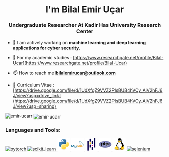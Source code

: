 
<h1 align="center">I'm Bilal Emir Uçar</h1>
<h3 align="center">Undergraduate Researcher At Kadir Has University Research Center</h3>

- 🔭 I am actively working on **machine learning and deep learning applications for cyber security.**
  
- 📝 For my academic studies : [https://www.researchgate.net/profile/Bilal-Ucar](https://www.researchgate.net/profile/Bilal-Ucar)

- 📫 How to reach me **bilalemirucar@outlook.com**

- 📄 Curriculum Vitae : [https://drive.google.com/file/d/1UdXfgZ9VVZ2PIsBUB4hVCy_AlV2hFJ6J/view?usp=drive_link](https://drive.google.com/file/d/1UdXfgZ9VVZ2PIsBUB4hVCy_AlV2hFJ6J/view?usp=sharing)




<p><img align="left" src="https://github-readme-stats.vercel.app/api/top-langs?username=emir-ucarr&show_icons=true&locale=en&layout=compact&theme=dracula&hide_border=false" alt="emir-ucarr" /></p>

<p>&nbsp;<img align="center" src="https://github-readme-stats.vercel.app/api?username=emir-ucarr&show_icons=true&locale=en&title_color=0891b2&text_color=ffffff&icon_color=0891b2&bg_color=1c1917&hide_border=true&show_icons=true" alt="emir-ucarr" /></p>


<h3 align="left">Languages and Tools:</h3>
<p align="left">
  <a href="https://pytorch.org/" target="_blank" rel="noreferrer"> <img src="https://www.vectorlogo.zone/logos/pytorch/pytorch-icon.svg" alt="pytorch" width="40" height="40"/> </a> 
  <a href="https://scikit-learn.org/" target="_blank" rel="noreferrer"> <img src="https://upload.wikimedia.org/wikipedia/commons/0/05/Scikit_learn_logo_small.svg" alt="scikit_learn" width="40" height="40"/> </a> 
  <a href="https://www.python.org" target="_blank" rel="noreferrer"> <img src="https://raw.githubusercontent.com/devicons/devicon/master/icons/python/python-original.svg" alt="python" width="40" height="40"/> </a> 
  <a href="https://www.mysql.com/" target="_blank" rel="noreferrer"> <img src="https://raw.githubusercontent.com/devicons/devicon/master/icons/mysql/mysql-original-wordmark.svg" alt="mysql" width="40" height="40"/> </a> 
  <a href="https://pandas.pydata.org/" target="_blank" rel="noreferrer"> <img src="https://raw.githubusercontent.com/devicons/devicon/2ae2a900d2f041da66e950e4d48052658d850630/icons/pandas/pandas-original.svg" alt="pandas" width="40" height="40"/> </a> 
  <a href="https://www.php.net" target="_blank" rel="noreferrer"> <img src="https://raw.githubusercontent.com/devicons/devicon/master/icons/php/php-original.svg" alt="php" width="40" height="40"/> </a>
 <a href="https://www.linux.org/" target="_blank" rel="noreferrer"> <img src="https://raw.githubusercontent.com/devicons/devicon/master/icons/linux/linux-original.svg" alt="linux" width="40" height="40"/> </a> 
  <a href="https://www.selenium.dev" target="_blank" rel="noreferrer"> <img src="https://raw.githubusercontent.com/detain/svg-logos/780f25886640cef088af994181646db2f6b1a3f8/svg/selenium-logo.svg" alt="selenium" width="40" height="40"/> </a> </p>

